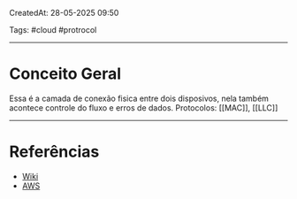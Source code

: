 CreatedAt: 28-05-2025 09:50

Tags: #cloud #protrocol

---
# Conceito Geral
Essa é a camada de conexão fisica entre dois disposivos, nela também acontece controle do fluxo e erros de dados.
Protocolos: [[MAC]], [[LLC]]

---
# Referências
- [Wiki](https://pt.wikipedia.org/wiki/Modelo_OSI)
- [AWS](https://aws.amazon.com/pt/what-is/osi-model/)